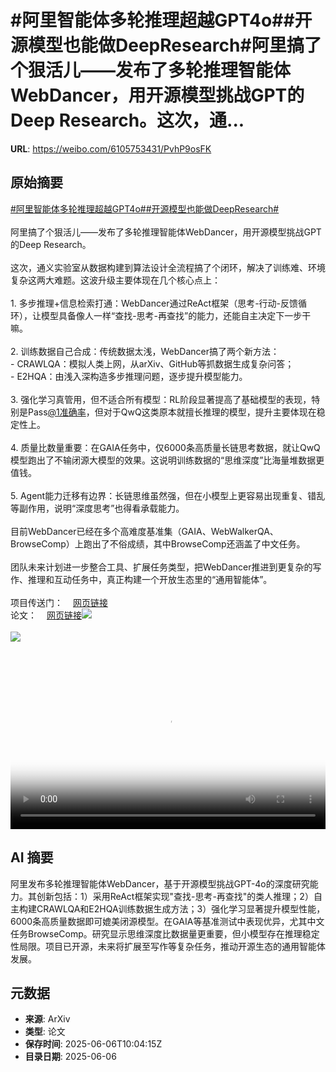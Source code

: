 # #阿里智能体多轮推理超越GPT4o##开源模型也能做DeepResearch#阿里搞了个狠活儿——发布了多轮推理智能体WebDancer，用开源模型挑战GPT的Deep Research。这次，通...

**URL**: https://weibo.com/6105753431/PvhP9osFK

## 原始摘要

<a href="https://m.weibo.cn/search?containerid=231522type%3D1%26t%3D10%26q%3D%23%E9%98%BF%E9%87%8C%E6%99%BA%E8%83%BD%E4%BD%93%E5%A4%9A%E8%BD%AE%E6%8E%A8%E7%90%86%E8%B6%85%E8%B6%8AGPT4o%23&amp;extparam=%23%E9%98%BF%E9%87%8C%E6%99%BA%E8%83%BD%E4%BD%93%E5%A4%9A%E8%BD%AE%E6%8E%A8%E7%90%86%E8%B6%85%E8%B6%8AGPT4o%23" data-hide=""><span class="surl-text">#阿里智能体多轮推理超越GPT4o#</span></a><a href="https://m.weibo.cn/search?containerid=231522type%3D1%26t%3D10%26q%3D%23%E5%BC%80%E6%BA%90%E6%A8%A1%E5%9E%8B%E4%B9%9F%E8%83%BD%E5%81%9ADeepResearch%23&amp;extparam=%23%E5%BC%80%E6%BA%90%E6%A8%A1%E5%9E%8B%E4%B9%9F%E8%83%BD%E5%81%9ADeepResearch%23" data-hide=""><span class="surl-text">#开源模型也能做DeepResearch#</span></a><br><br>阿里搞了个狠活儿——发布了多轮推理智能体WebDancer，用开源模型挑战GPT的Deep Research。<br><br>这次，通义实验室从数据构建到算法设计全流程搞了个闭环，解决了训练难、环境复杂这两大难题。这波升级主要体现在几个核心点上：<br><br>1. 多步推理+信息检索打通：WebDancer通过ReAct框架（思考-行动-反馈循环），让模型具备像人一样“查找-思考-再查找”的能力，还能自主决定下一步干嘛。<br>    <br>2. 训练数据自己合成：传统数据太浅，WebDancer搞了两个新方法：<br>    - CRAWLQA：模拟人类上网，从arXiv、GitHub等抓数据生成复杂问答；<br>    - E2HQA：由浅入深构造多步推理问题，逐步提升模型能力。<br>        <br>3. 强化学习真管用，但不适合所有模型：RL阶段显著提高了基础模型的表现，特别是Pass<a href="https://weibo.com/n/1%E5%87%86%E7%A1%AE%E7%8E%87">@1准确率</a>，但对于QwQ这类原本就擅长推理的模型，提升主要体现在稳定性上。<br>    <br>4. 质量比数量重要：在GAIA任务中，仅6000条高质量长链思考数据，就让QwQ模型跑出了不输闭源大模型的效果。这说明训练数据的“思维深度”比海量堆数据更值钱。<br>    <br>5. Agent能力迁移有边界：长链思维虽然强，但在小模型上更容易出现重复、错乱等副作用，说明“深度思考”也得看承载能力。<br>    <br>目前WebDancer已经在多个高难度基准集（GAIA、WebWalkerQA、BrowseComp）上跑出了不俗成绩，其中BrowseComp还涵盖了中文任务。<br><br>团队未来计划进一步整合工具、扩展任务类型，把WebDancer推进到更复杂的写作、推理和互动任务中，真正构建一个开放生态里的“通用智能体”。<br><br>项目传送门：<a href="https://weibo.cn/sinaurl?u=https%3A%2F%2Fgithub.com%2FAlibaba-NLP%2FWebAgent" data-hide=""><span class="url-icon"><img style="width: 1rem;height: 1rem" src="https://h5.sinaimg.cn/upload/2015/09/25/3/timeline_card_small_web_default.png" referrerpolicy="no-referrer"></span><span class="surl-text">网页链接</span></a><br>论文：<a href="https://weibo.cn/sinaurl?u=https%3A%2F%2Farxiv.org%2Fpdf%2F2505.22648" data-hide=""><span class="url-icon"><img style="width: 1rem;height: 1rem" src="https://h5.sinaimg.cn/upload/2015/09/25/3/timeline_card_small_web_default.png" referrerpolicy="no-referrer"></span><span class="surl-text">网页链接</span></a><img style="" src="https://tvax3.sinaimg.cn/large/006Fd7o3ly1i25nwkx6vuj31hc0u0407.jpg" referrerpolicy="no-referrer"><br><br><img style="" src="https://tvax2.sinaimg.cn/large/006Fd7o3gy1i25mnt7l3zj30u00d2n0n.jpg" referrerpolicy="no-referrer"><br><br><br clear="both"><div style="clear: both"></div><video controls="controls" poster="https://tvax1.sinaimg.cn/orj480/006Fd7o3ly1i25nwl3k2gj31hc0u0gqh.jpg" style="width: 100%"><source src="https://f.video.weibocdn.com/o0/Hj8btAJelx08oPvxHmxq010412009tAU0E010.mp4?label=mp4_720p&amp;template=1280x720.25.0&amp;ori=0&amp;ps=1CwnkDw1GXwCQx&amp;Expires=1749207674&amp;ssig=1mY5S%2FK%2Fc%2B&amp;KID=unistore,video"><source src="https://f.video.weibocdn.com/o0/vaAc1pE8lx08oPvwWnuo010412003kMV0E010.mp4?label=mp4_hd&amp;template=852x480.25.0&amp;ori=0&amp;ps=1CwnkDw1GXwCQx&amp;Expires=1749207674&amp;ssig=n6StfjvxMZ&amp;KID=unistore,video"><source src="https://f.video.weibocdn.com/o0/fQ3Obpm9lx08oPvwUjlC010412001DsY0E010.mp4?label=mp4_ld&amp;template=640x360.25.0&amp;ori=0&amp;ps=1CwnkDw1GXwCQx&amp;Expires=1749207674&amp;ssig=3Zi00%2BL5Xe&amp;KID=unistore,video"><p>视频无法显示，请前往<a href="https://video.weibo.com/show?fid=1034%3A5174556084863008" target="_blank" rel="noopener noreferrer">微博视频</a>观看。</p></video>

## AI 摘要

阿里发布多轮推理智能体WebDancer，基于开源模型挑战GPT-4o的深度研究能力。其创新包括：1）采用ReAct框架实现"查找-思考-再查找"的类人推理；2）自主构建CRAWLQA和E2HQA训练数据生成方法；3）强化学习显著提升模型性能，6000条高质量数据即可媲美闭源模型。在GAIA等基准测试中表现优异，尤其中文任务BrowseComp。研究显示思维深度比数据量更重要，但小模型存在推理稳定性局限。项目已开源，未来将扩展至写作等复杂任务，推动开源生态的通用智能体发展。

## 元数据

- **来源**: ArXiv
- **类型**: 论文
- **保存时间**: 2025-06-06T10:04:15Z
- **目录日期**: 2025-06-06
